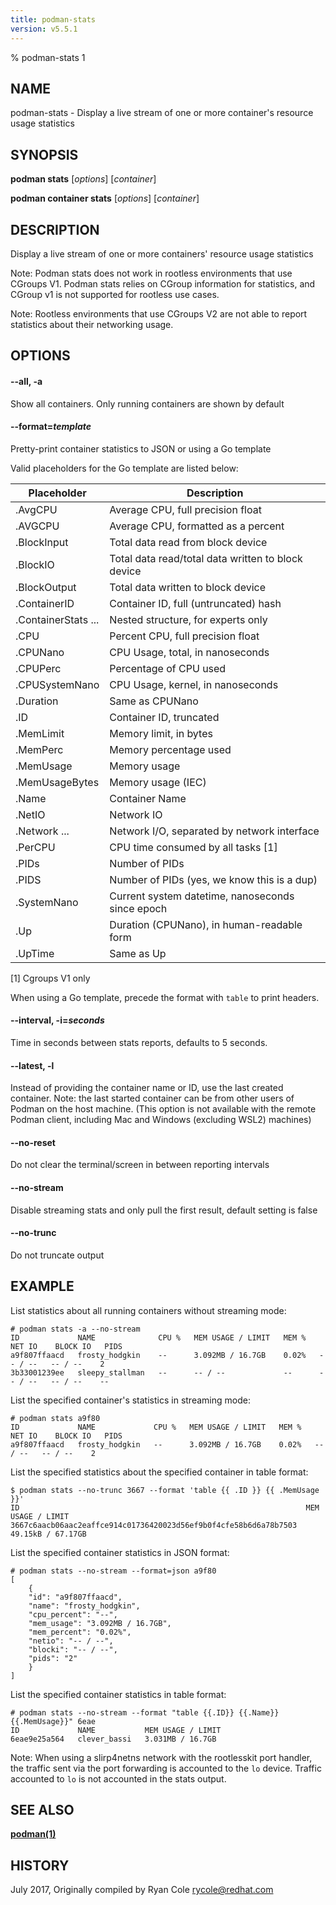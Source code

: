 ```yaml
---
title: podman-stats
version: v5.5.1
---
```


% podman-stats 1

## NAME
podman\-stats - Display a live stream of one or more container's resource usage statistics

## SYNOPSIS
**podman stats** [*options*] [*container*]

**podman container stats** [*options*] [*container*]

## DESCRIPTION
Display a live stream of one or more containers' resource usage statistics

Note:  Podman stats does not work in rootless environments that use CGroups V1.
Podman stats relies on CGroup information for statistics, and CGroup v1 is not
supported for rootless use cases.

Note: Rootless environments that use CGroups V2 are not able to report statistics
about their networking usage.

## OPTIONS

#### **--all**, **-a**

Show all containers.  Only running containers are shown by default

#### **--format**=*template*

Pretty-print container statistics to JSON or using a Go template

Valid placeholders for the Go template are listed below:

| **Placeholder**     | **Description**                                  |
|---------------------|--------------------------------------------------|
| .AvgCPU             | Average CPU, full precision float                |
| .AVGCPU             | Average CPU, formatted as a percent              |
| .BlockInput         | Total data read from block device                |
| .BlockIO            | Total data read/total data written to block device|
| .BlockOutput        | Total data written to block device               |
| .ContainerID        | Container ID, full (untruncated) hash            |
| .ContainerStats ... | Nested structure, for experts only               |
| .CPU                | Percent CPU, full precision float                |
| .CPUNano            | CPU Usage, total, in nanoseconds                 |
| .CPUPerc            | Percentage of CPU used                           |
| .CPUSystemNano      | CPU Usage, kernel, in nanoseconds                |
| .Duration           | Same as CPUNano                                  |
| .ID                 | Container ID, truncated                          |
| .MemLimit           | Memory limit, in bytes                           |
| .MemPerc            | Memory percentage used                           |
| .MemUsage           | Memory usage                                     |
| .MemUsageBytes      | Memory usage (IEC)                               |
| .Name               | Container Name                                   |
| .NetIO              | Network IO                                       |
| .Network ...        | Network I/O, separated by network interface      |
| .PerCPU             | CPU time consumed by all tasks [1]               |
| .PIDs               | Number of PIDs                                   |
| .PIDS               | Number of PIDs (yes, we know this is a dup)      |
| .SystemNano         | Current system datetime, nanoseconds since epoch |
| .Up                 | Duration (CPUNano), in human-readable form       |
| .UpTime             | Same as Up                                       |

[1] Cgroups V1 only

When using a Go template, precede the format with `table` to print headers.

#### **--interval**, **-i**=*seconds*

Time in seconds between stats reports, defaults to 5 seconds.


[//]: # (BEGIN included file options/latest.md)
#### **--latest**, **-l**

Instead of providing the container name or ID, use the last created container.
Note: the last started container can be from other users of Podman on the host machine.
(This option is not available with the remote Podman client, including Mac and Windows
(excluding WSL2) machines)

[//]: # (END   included file options/latest.md)


[//]: # (BEGIN included file options/no-reset.md)
#### **--no-reset**

Do not clear the terminal/screen in between reporting intervals

[//]: # (END   included file options/no-reset.md)


[//]: # (BEGIN included file options/no-stream.md)
#### **--no-stream**

Disable streaming stats and only pull the first result, default setting is false

[//]: # (END   included file options/no-stream.md)

#### **--no-trunc**

Do not truncate output

## EXAMPLE

List statistics about all running containers without streaming mode:
```
# podman stats -a --no-stream
ID             NAME              CPU %   MEM USAGE / LIMIT   MEM %   NET IO    BLOCK IO   PIDS
a9f807ffaacd   frosty_hodgkin    --      3.092MB / 16.7GB    0.02%   -- / --   -- / --    2
3b33001239ee   sleepy_stallman   --      -- / --             --      -- / --   -- / --    --
```

List the specified container's statistics in streaming mode:
```
# podman stats a9f80
ID             NAME             CPU %   MEM USAGE / LIMIT   MEM %   NET IO    BLOCK IO   PIDS
a9f807ffaacd   frosty_hodgkin   --      3.092MB / 16.7GB    0.02%   -- / --   -- / --    2
```

List the specified statistics about the specified container in table format:
```
$ podman stats --no-trunc 3667 --format 'table {{ .ID }} {{ .MemUsage }}'
ID                                                                MEM USAGE / LIMIT
3667c6aacb06aac2eaffce914c01736420023d56ef9b0f4cfe58b6d6a78b7503  49.15kB / 67.17GB
```

List the specified container statistics in JSON format:
```
# podman stats --no-stream --format=json a9f80
[
    {
	"id": "a9f807ffaacd",
	"name": "frosty_hodgkin",
	"cpu_percent": "--",
	"mem_usage": "3.092MB / 16.7GB",
	"mem_percent": "0.02%",
	"netio": "-- / --",
	"blocki": "-- / --",
	"pids": "2"
    }
]
```

List the specified container statistics in table format:
```
# podman stats --no-stream --format "table {{.ID}} {{.Name}} {{.MemUsage}}" 6eae
ID             NAME           MEM USAGE / LIMIT
6eae9e25a564   clever_bassi   3.031MB / 16.7GB
```

Note: When using a slirp4netns network with the rootlesskit port
handler, the traffic sent via the port forwarding is accounted to
the `lo` device.  Traffic accounted to `lo` is not accounted in the
stats output.


## SEE ALSO
**[podman(1)](podman.1.md)**

## HISTORY
July 2017, Originally compiled by Ryan Cole <rycole@redhat.com>
